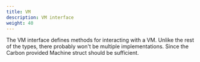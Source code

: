```yaml
---
title: VM
description: VM interface
weight: 40
---
```


The VM interface defines methods for interacting with a VM. Unlike the rest of the types, there probably won't be multiple implementations. Since the Carbon provided Machine struct should be sufficient.
